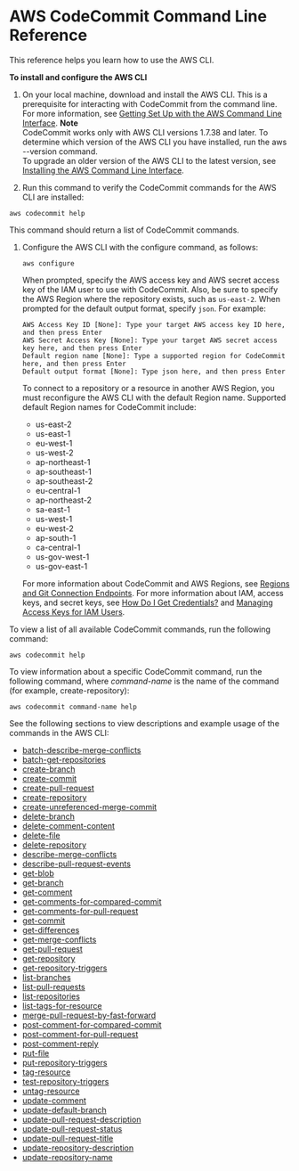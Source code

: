 # AWS CodeCommit Command Line Reference<a name="cmd-ref"></a>

This reference helps you learn how to use the AWS CLI\.

**To install and configure the AWS CLI**

1. On your local machine, download and install the AWS CLI\. This is a prerequisite for interacting with CodeCommit from the command line\. For more information, see [Getting Set Up with the AWS Command Line Interface](https://docs.aws.amazon.com/cli/latest/userguide/cli-chap-getting-set-up.html)\.
**Note**  
CodeCommit works only with AWS CLI versions 1\.7\.38 and later\. To determine which version of the AWS CLI you have installed, run the aws \-\-version command\.  
To upgrade an older version of the AWS CLI to the latest version, see [Installing the AWS Command Line Interface](https://docs.aws.amazon.com/cli/latest/userguide/installing.html)\.

1.  Run this command to verify the CodeCommit commands for the AWS CLI are installed:

   ```
   aws codecommit help
   ```

   This command should return a list of CodeCommit commands\.

1. Configure the AWS CLI with the configure command, as follows:

   ```
   aws configure
   ```

   When prompted, specify the AWS access key and AWS secret access key of the IAM user to use with CodeCommit\. Also, be sure to specify the AWS Region where the repository exists, such as `us-east-2`\. When prompted for the default output format, specify `json`\. For example:

   ```
   AWS Access Key ID [None]: Type your target AWS access key ID here, and then press Enter
   AWS Secret Access Key [None]: Type your target AWS secret access key here, and then press Enter
   Default region name [None]: Type a supported region for CodeCommit here, and then press Enter
   Default output format [None]: Type json here, and then press Enter
   ```

   To connect to a repository or a resource in another AWS Region, you must reconfigure the AWS CLI with the default Region name\. Supported default Region names for CodeCommit include:
   + us\-east\-2
   + us\-east\-1
   + eu\-west\-1
   + us\-west\-2
   + ap\-northeast\-1
   + ap\-southeast\-1
   + ap\-southeast\-2
   + eu\-central\-1
   + ap\-northeast\-2
   + sa\-east\-1
   + us\-west\-1
   + eu\-west\-2
   + ap\-south\-1
   + ca\-central\-1
   + us\-gov\-west\-1
   + us\-gov\-east\-1

   For more information about CodeCommit and AWS Regions, see [Regions and Git Connection Endpoints](regions.md)\. For more information about IAM, access keys, and secret keys, see [How Do I Get Credentials?](https://docs.aws.amazon.com/IAM/latest/UserGuide/IAM_Introduction.html#IAM_SecurityCredentials) and [Managing Access Keys for IAM Users](https://docs.aws.amazon.com/IAM/latest/UserGuide/ManagingCredentials.html)\.

To view a list of all available CodeCommit commands, run the following command:

```
aws codecommit help
```

To view information about a specific CodeCommit command, run the following command, where *command\-name* is the name of the command \(for example, create\-repository\):

```
aws codecommit command-name help
```

See the following sections to view descriptions and example usage of the commands in the AWS CLI:
+ [batch\-describe\-merge\-conflicts](how-to-resolve-conflict-pull-request.md#batch-describe-merge-conflicts)
+ [batch\-get\-repositories](how-to-view-repository-details.md#how-to-view-repository-details-with-names-cli)
+ [create\-branch](how-to-create-branch.md#how-to-create-branch-cli)
+ [create\-commit](how-to-create-commit.md#how-to-create-commit-cli)
+ [create\-pull\-request](how-to-create-pull-request.md#how-to-create-pull-request-cli)
+ [create\-repository](how-to-create-repository.md#how-to-create-repository-cli)
+ [create\-unreferenced\-merge\-commit](how-to-resolve-conflict-pull-request.md#create-unreferenced-merge-commit)
+ [delete\-branch](how-to-delete-branch.md#how-to-delete-branch-cli)
+ [delete\-comment\-content](how-to-commit-comment.md#how-to-commit-comment-cli-commit-delete)
+ [delete\-file](how-to-edit-file.md#how-to-edit-file-cli)
+ [delete\-repository](how-to-delete-repository.md#how-to-delete-repository-cli)
+ [describe\-merge\-conflicts](how-to-resolve-conflict-pull-request.md#describe-merge-conflicts)
+ [describe\-pull\-request\-events](how-to-view-pull-request.md#describe-pull-request-events)
+ [get\-blob](how-to-view-commit-details.md#how-to-view-commit-details-cli-blob)
+ [get\-branch](how-to-view-branch-details.md#how-to-view-branch-details-cli-details)
+ [get\-comment](how-to-commit-comment.md#how-to-commit-comment-cli-get-comment-info)
+ [get\-comments\-for\-compared\-commit](how-to-commit-comment.md#how-to-commit-comment-cli-get-comments)
+ [get\-comments\-for\-pull\-request](how-to-review-pull-request.md#get-comments-for-pull-request)
+ [get\-commit](how-to-view-commit-details.md#how-to-view-commit-details-cli-commit)
+ [get\-differences](how-to-view-commit-details.md#how-to-view-commit-details-cli-differences)
+ [get\-merge\-conflicts](how-to-view-pull-request.md#get-merge-conflicts)
+ [get\-pull\-request](how-to-view-pull-request.md#get-pull-request)
+ [get\-repository](how-to-view-repository-details.md#how-to-view-repository-details-with-name-cli)
+ [get\-repository\-triggers](how-to-notify-edit.md#how-to-notify-edit-cli)
+ [list\-branches](how-to-view-branch-details.md#how-to-view-branch-details-cli)
+ [list\-pull\-requests](how-to-view-pull-request.md#list-pull-requests)
+ [list\-repositories](how-to-view-repository-details.md#how-to-view-repository-details-no-name-cli)
+ [list\-tags\-for\-resource](how-to-tag-repository.md#how-to-tag-repository-list)
+ [merge\-pull\-request\-by\-fast\-forward](how-to-merge-pull-request.md#merge-pull-request-by-fast-forward)
+ [post\-comment\-for\-compared\-commit](how-to-commit-comment.md#how-to-commit-comment-cli-comment)
+ [post\-comment\-for\-pull\-request](how-to-review-pull-request.md#post-comment-for-pull-request)
+ [post\-comment\-reply](how-to-commit-comment.md#how-to-commit-comment-cli-commit-reply)
+ [put\-file](how-to-create-file.md#how-to-create-file-cli)
+ [put\-repository\-triggers](how-to-notify-edit.md#how-to-notify-edit-cli)
+ [tag\-resource](how-to-tag-repository.md#how-to-tag-repository-add)
+ [test\-repository\-triggers](how-to-notify-test.md#how-to-notify-test-cli)
+ [untag\-resource](how-to-tag-repository.md#how-to-tag-repository-delete)
+ [update\-comment](how-to-commit-comment.md#how-to-commit-comment-cli-commit-update)
+ [update\-default\-branch](how-to-change-branch.md#how-to-change-branch-cli-default)
+ [update\-pull\-request\-description](how-to-update-pull-request.md#update-pull-request-description)
+ [update\-pull\-request\-status](how-to-close-pull-request.md#update-pull-request-status)
+ [update\-pull\-request\-title](how-to-update-pull-request.md#update-pull-request-title)
+ [update\-repository\-description](how-to-change-repository.md#how-to-change-repository-cli-description)
+ [update\-repository\-name](how-to-change-repository.md#how-to-change-repository-cli-name)